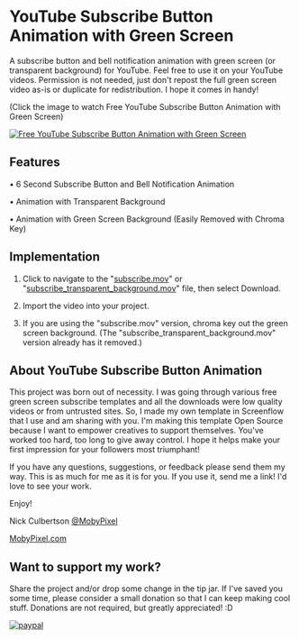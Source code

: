 # YouTube Subscribe Button Animation with Green Screen
A subscribe button and bell notification animation with green screen (or transparent background) for YouTube. Feel free to use it on your YouTube videos. Permission is not needed, just don't repost the full green screen video as-is or duplicate for redistribution. I hope it comes in handy!

(Click the image to watch Free YouTube Subscribe Button Animation with Green Screen)

[![Free YouTube Subscribe Button Animation with Green Screen](https://img.youtube.com/vi/ezRqOMyjcSU/0.jpg)](https://www.youtube.com/watch?v=ezRqOMyjcSU "Free YouTube Subscribe Button Animation with Green Screen")

## Features

• 6 Second Subscribe Button and Bell Notification Animation

• Animation with Transparent Background

• Animation with Green Screen Background (Easily Removed with Chroma Key) 


## Implementation

1. Click to navigate to the "[subscribe.mov](https://github.com/NickCulbertson/YouTube-Subscribe-Button-Animation/blob/main/subscribe.mov)" or "[subscribe_transparent_background.mov](https://github.com/NickCulbertson/YouTube-Subscribe-Button-Animation/blob/main/subscribe.mov)" file, then select Download.

2. Import the video into your project.

3. If you are using the "subscribe.mov" version, chroma key out the green screen background. (The "subscribe_transparent_background.mov" version already has it removed.) 

## About YouTube Subscribe Button Animation

This project was born out of necessity. I was going through various free green screen subscribe templates and all the downloads were low quality videos or from untrusted sites. So, I made my own template in Screenflow that I use and am sharing with you. I'm making this template Open Source because I want to empower creatives to support themselves. You've worked too hard, too long to give away control. I hope it helps make your first impression for your followers most triumphant! 

If you have any questions, suggestions, or feedback please send them my way. This is as much for me as it is for you. If you use it, send me a link! I'd love to see your work. 

Enjoy!

Nick Culbertson [@MobyPixel](https://twitter.com/MobyPixel)

[MobyPixel.com](http://www.mobypixel.com)


## Want to support my work?

Share the project and/or drop some change in the tip jar. If I've saved you some time, please consider a small donation so that I can keep making cool stuff. Donations are not required, but greatly appreciated! :D

[![paypal](https://www.paypalobjects.com/en_US/i/btn/btn_donateCC_LG.gif)](https://www.paypal.com/cgi-bin/webscr?cmd=_s-xclick&hosted_button_id=HKHYVRMC53W7C)
